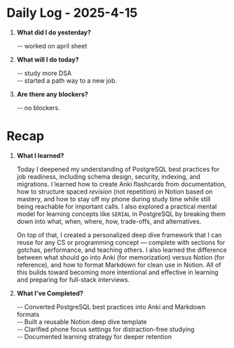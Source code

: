 # Daily Log - 2025-4-15

1. **What did I do yesterday?**
   
   -- worked on april sheet

2. **What will I do today?**
   
   -- study more DSA  
   -- started a path way to a new job.

3. **Are there any blockers?**

   -- no blockers.

# Recap

1. **What I learned?**

   Today I deepened my understanding of PostgreSQL best practices for job readiness, including schema design, security, indexing, and migrations. I learned how to create Anki flashcards from documentation, how to structure spaced *revision* (not repetition) in Notion based on mastery, and how to stay off my phone during study time while still being reachable for important calls. I also explored a practical mental model for learning concepts like `SERIAL` in PostgreSQL by breaking them down into what, when, where, how, trade-offs, and alternatives.

   On top of that, I created a personalized deep dive framework that I can reuse for any CS or programming concept — complete with sections for gotchas, performance, and teaching others. I also learned the difference between what should go into Anki (for memorization) versus Notion (for reference), and how to format Markdown for clean use in Notion. All of this builds toward becoming more intentional and effective in learning and preparing for full-stack interviews.

2. **What I've Completed?**

   -- Converted PostgreSQL best practices into Anki and Markdown formats  
   -- Built a reusable Notion deep dive template  
   -- Clarified phone focus settings for distraction-free studying  
   -- Documented learning strategy for deeper retention  

<!-- 

git add .; git commit -m "daily stand-up"; git push; 
git add .; git commit -m "daily close"; git push; 

-->